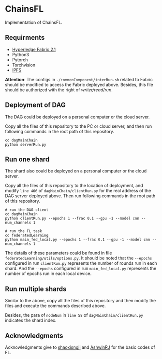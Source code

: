 # ChainsFL
Implementation of ChainsFL.

## Requirments

- [Hyperledge Fabric 2.1](https://hyperledger-fabric.readthedocs.io/en/release-2.1/test_network.html#before-you-begin)
- Python3
- Pytorch
- Torchvision
- [IPFS](https://docs.ipfs.io/install/command-line/#official-distributions)

**Attention**: The configs in `./commonComponent/interRun.sh` related to Fabric should be modified to access the Fabric deployed above. Besides, this file should be authorized with the right of *writer/read/run*.

## Deployment of DAG

The DAG could be deployed on a personal computer or the cloud server.

Copy all the files of this repository to the PC or cloud server, and then run following commands in the root path of this repository.

```
cd dagMainChain
python serverRun.py
``` 

## Run one shard

The shard also could be deployed on a personal computer or the cloud server.

Copy all the files of this repository to the location of deployment, and modify `line 466` of `dagMainChain/clientRun.py` for the real address of the DAG server deployed above. Then run following commands in the root path of this repository.

```
# run the DAG client
cd dagMainChain
python clientRun.py --epochs 1 --frac 0.1 --gpu -1 --model cnn --num_channels 1

# run the FL task
cd federatedLearning
python main_fed_local.py --epochs 1 --frac 0.1 --gpu -1 --model cnn --num_channels 1
```

The details of these parameters could be found in file `federatedLearning/utils/options.py`. 
It should be noted that the `--epochs` configured in run `clientRun.py` represents the number of rounds run in each shard.
And the `--epochs` configured in run `main_fed_local.py` represents the number of epochs run in each local device.

## Run multiple shards

Similar to the above, copy all the files of this repository and then modify the files and execute the commands described above.

Besides, the para of `nodeNum` in `line 58` of `dagMainChain/clientRun.py` indicates the shard index.

## Acknowledgments

Acknowledgments give to [shaoxiongji](https://github.com/shaoxiongji/federated-learning) and [AshwinRJ](https://github.com/AshwinRJ/Federated-Learning-PyTorch) for the basic codes of FL.

